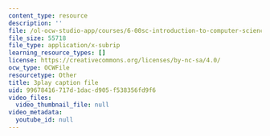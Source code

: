 ```yaml
---
content_type: resource
description: ''
file: /ol-ocw-studio-app/courses/6-00sc-introduction-to-computer-science-and-programming-spring-2011/99678416717d1dacd905f538356fd9f6_ddtobc-AOK4.srt
file_size: 55718
file_type: application/x-subrip
learning_resource_types: []
license: https://creativecommons.org/licenses/by-nc-sa/4.0/
ocw_type: OCWFile
resourcetype: Other
title: 3play caption file
uid: 99678416-717d-1dac-d905-f538356fd9f6
video_files:
  video_thumbnail_file: null
video_metadata:
  youtube_id: null
---
```

